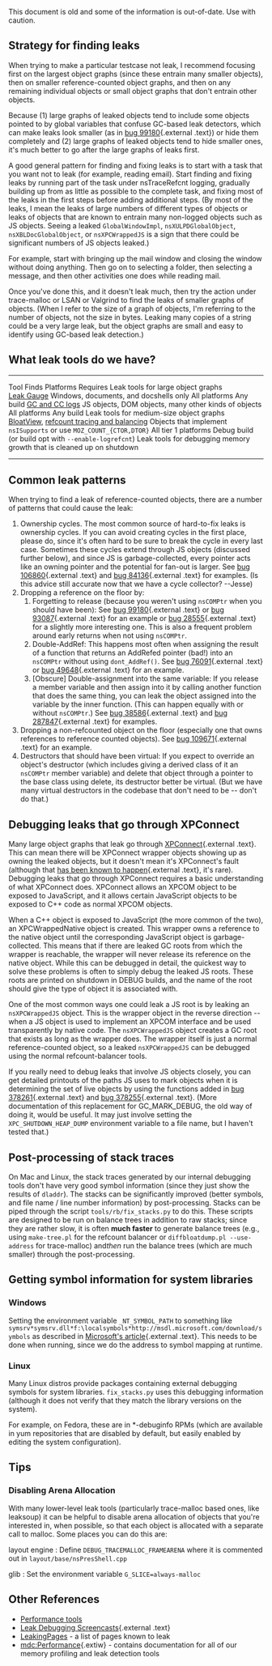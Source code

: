 This document is old and some of the information is out-of-date. Use
with caution.

## Strategy for finding leaks

When trying to make a particular testcase not leak, I recommend focusing
first on the largest object graphs (since these entrain many smaller
objects), then on smaller reference-counted object graphs, and then on
any remaining individual objects or small object graphs that don't
entrain other objects.

Because (1) large graphs of leaked objects tend to include some objects
pointed to by global variables that confuse GC-based leak detectors,
which can make leaks look smaller (as in [bug
99180](https://bugzilla.mozilla.org/show_bug.cgi?id=99180){.external
.text}) or hide them completely and (2) large graphs of leaked objects
tend to hide smaller ones, it's much better to go after the large
graphs of leaks first.

A good general pattern for finding and fixing leaks is to start with a
task that you want not to leak (for example, reading email). Start
finding and fixing leaks by running part of the task under nsTraceRefcnt
logging, gradually building up from as little as possible to the
complete task, and fixing most of the leaks in the first steps before
adding additional steps. (By most of the leaks, I mean the leaks of
large numbers of different types of objects or leaks of objects that are
known to entrain many non-logged objects such as JS objects. Seeing a
leaked `GlobalWindowImpl`, `nsXULPDGlobalObject`,
`nsXBLDocGlobalObject`, or `nsXPCWrappedJS` is a sign that there could
be significant numbers of JS objects leaked.)

For example, start with bringing up the mail window and closing the
window without doing anything. Then go on to selecting a folder, then
selecting a message, and then other activities one does while reading
mail.

Once you've done this, and it doesn't leak much, then try the action
under trace-malloc or LSAN or Valgrind to find the leaks of smaller
graphs of objects. (When I refer to the size of a graph of objects, I'm
referring to the number of objects, not the size in bytes. Leaking many
copies of a string could be a very large leak, but the object graphs are
small and easy to identify using GC-based leak detection.)

## What leak tools do we have?

  ------------------------------------------------------------------------------------------------------------------------------------------------------------------------------------------------------------------------------------------------------ --------------------------------------------------------------------- ---------------------- -------------------------------------------------------
  Tool                                                                                                                                                                                                                                                   Finds                                                                 Platforms              Requires
  Leak tools for large object graphs                                                                                                                                                                                                                                                                                                                  
  [Leak Gauge](leak_gauge.md)                                                                                                                                                 Windows, documents, and docshells only                                All platforms          Any build
  [GC and CC logs](GC_and_CC_logs.md)                                                                                                                                        JS objects, DOM objects, many other kinds of objects                  All platforms          Any build
  Leak tools for medium-size object graphs                                                                                                                                                                                                                                                                                                            
  [BloatView](bloatview.md), [refcount tracing and balancing](refcount_tracing_and_balancing.md)   Objects that implement `nsISupports` or use `MOZ_COUNT_{CTOR,DTOR}`   All tier 1 platforms   Debug build (or build opt with `--enable-logrefcnt`)
  Leak tools for debugging memory growth that is cleaned up on shutdown                                                                                                                                                                                                                                                                               
  ------------------------------------------------------------------------------------------------------------------------------------------------------------------------------------------------------------------------------------------------------ --------------------------------------------------------------------- ---------------------- -------------------------------------------------------

## Common leak patterns

When trying to find a leak of reference-counted objects, there are a
number of patterns that could cause the leak:

1.  Ownership cycles. The most common source of hard-to-fix leaks is
    ownership cycles. If you can avoid creating cycles in the first
    place, please do, since it's often hard to be sure to break the
    cycle in every last case. Sometimes these cycles extend through JS
    objects (discussed further below), and since JS is
    garbage-collected, every pointer acts like an owning pointer and the
    potential for fan-out is larger. See [bug
    106860](https://bugzilla.mozilla.org/show_bug.cgi?id=106860){.external
    .text} and [bug
    84136](https://bugzilla.mozilla.org/show_bug.cgi?id=84136){.external
    .text} for examples. (Is this advice still accurate now that we have
    a cycle collector? \--Jesse)
2.  Dropping a reference on the floor by:
    1.  Forgetting to release (because you weren't using `nsCOMPtr`
        when you should have been): See [bug
        99180](https://bugzilla.mozilla.org/show_bug.cgi?id=99180){.external
        .text} or [bug
        93087](https://bugzilla.mozilla.org/show_bug.cgi?id=93087){.external
        .text} for an example or [bug
        28555](https://bugzilla.mozilla.org/show_bug.cgi?id=28555){.external
        .text} for a slightly more interesting one. This is also a
        frequent problem around early returns when not using `nsCOMPtr`.
    2.  Double-AddRef: This happens most often when assigning the result
        of a function that returns an AddRefed pointer (bad!) into an
        `nsCOMPtr` without using `dont_AddRef()`. See [bug
        76091](https://bugzilla.mozilla.org/show_bug.cgi?id=76091){.external
        .text} or [bug
        49648](https://bugzilla.mozilla.org/show_bug.cgi?id=49648){.external
        .text} for an example.
    3.  \[Obscure\] Double-assignment into the same variable: If you
        release a member variable and then assign into it by calling
        another function that does the same thing, you can leak the
        object assigned into the variable by the inner function. (This
        can happen equally with or without `nsCOMPtr`.) See [bug
        38586](https://bugzilla.mozilla.org/show_bug.cgi?id=38586){.external
        .text} and [bug
        287847](https://bugzilla.mozilla.org/show_bug.cgi?id=287847){.external
        .text} for examples.
3.  Dropping a non-refcounted object on the floor (especially one that
    owns references to reference counted objects). See [bug
    109671](https://bugzilla.mozilla.org/show_bug.cgi?id=109671){.external
    .text} for an example.
4.  Destructors that should have been virtual: If you expect to override
    an object's destructor (which includes giving a derived class of it
    an `nsCOMPtr` member variable) and delete that object through a
    pointer to the base class using delete, its destructor better be
    virtual. (But we have many virtual destructors in the codebase that
    don't need to be -- don't do that.)

## Debugging leaks that go through XPConnect

Many large object graphs that leak go through
[XPConnect](http://www.mozilla.org/scriptable/){.external .text}. This
can mean there will be XPConnect wrapper objects showing up as owning
the leaked objects, but it doesn't mean it's XPConnect's fault
(although that [has been known to
happen](https://bugzilla.mozilla.org/show_bug.cgi?id=76102){.external
.text}, it's rare). Debugging leaks that go through XPConnect requires
a basic understanding of what XPConnect does. XPConnect allows an XPCOM
object to be exposed to JavaScript, and it allows certain JavaScript
objects to be exposed to C++ code as normal XPCOM objects.

When a C++ object is exposed to JavaScript (the more common of the two),
an XPCWrappedNative object is created. This wrapper owns a reference to
the native object until the corresponding JavaScript object is
garbage-collected. This means that if there are leaked GC roots from
which the wrapper is reachable, the wrapper will never release its
reference on the native object. While this can be debugged in detail,
the quickest way to solve these problems is often to simply debug the
leaked JS roots. These roots are printed on shutdown in DEBUG builds,
and the name of the root should give the type of object it is associated
with.

One of the most common ways one could leak a JS root is by leaking an
`nsXPCWrappedJS` object. This is the wrapper object in the reverse
direction \-- when a JS object is used to implement an XPCOM interface
and be used transparently by native code. The `nsXPCWrappedJS` object
creates a GC root that exists as long as the wrapper does. The wrapper
itself is just a normal reference-counted object, so a leaked
`nsXPCWrappedJS` can be debugged using the normal refcount-balancer
tools.

If you really need to debug leaks that involve JS objects closely, you
can get detailed printouts of the paths JS uses to mark objects when it
is determining the set of live objects by using the functions added in
[bug
378261](https://bugzilla.mozilla.org/show_bug.cgi?id=378261){.external
.text} and [bug
378255](https://bugzilla.mozilla.org/show_bug.cgi?id=378255){.external
.text}. (More documentation of this replacement for GC_MARK_DEBUG, the
old way of doing it, would be useful. It may just involve setting the
`XPC_SHUTDOWN_HEAP_DUMP` environment variable to a file name, but I
haven't tested that.)

## Post-processing of stack traces

On Mac and Linux, the stack traces generated by our internal debugging
tools don't have very good symbol information (since they just show the
results of `dladdr`). The stacks can be significantly improved (better
symbols, and file name / line number information) by post-processing.
Stacks can be piped through the script `tools/rb/fix_stacks.py` to do
this. These scripts are designed to be run on balance trees in addition
to raw stacks; since they are rather slow, it is often **much faster**
to generate balance trees (e.g., using `make-tree.pl` for the refcount
balancer or `diffbloatdump.pl --use-address` for trace-malloc) and*then*
run the balance trees (which are much smaller) through the
post-processing.

## Getting symbol information for system libraries

### Windows

Setting the environment variable `_NT_SYMBOL_PATH` to something like
`symsrv*symsrv.dll*f:\localsymbols*http://msdl.microsoft.com/download/symbols`
as described in [Microsoft's
article](http://support.microsoft.com/kb/311503){.external .text}. This
needs to be done when running, since we do the address to symbol mapping
at runtime.

### Linux

Many Linux distros provide packages containing external debugging
symbols for system libraries. `fix_stacks.py` uses this debugging
information (although it does not verify that they match the library
versions on the system).

For example, on Fedora, these are in \*-debuginfo RPMs (which are
available in yum repositories that are disabled by default, but easily
enabled by editing the system configuration).

## Tips

### Disabling Arena Allocation

With many lower-level leak tools (particularly trace-malloc based ones,
like leaksoup) it can be helpful to disable arena allocation of objects
that you're interested in, when possible, so that each object is
allocated with a separate call to malloc. Some places you can do this
are:

layout engine
:   Define `DEBUG_TRACEMALLOC_FRAMEARENA` where it is commented out in
    `layout/base/nsPresShell.cpp`

glib
:   Set the environment variable `G_SLICE=always-malloc`

## Other References

-   [Performance
    tools](https://wiki.mozilla.org/Performance:Tools "Performance:Tools")
-   [Leak Debugging Screencasts](https://dbaron.org/mozilla/leak-screencasts/){.external
    .text}
-   [LeakingPages](https://wiki.mozilla.org/LeakingPages "LeakingPages") -
    a list of pages known to leak
-   [mdc:Performance](https://developer.mozilla.org/en/Performance "mdc:Performance"){.extiw} -
    contains documentation for all of our memory profiling and leak
    detection tools
